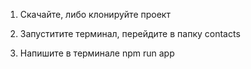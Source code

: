1. Скачайте, либо клонируйте проект

2. Запуститите терминал, перейдите в папку contacts 

3. Напишите в терминале npm run app
